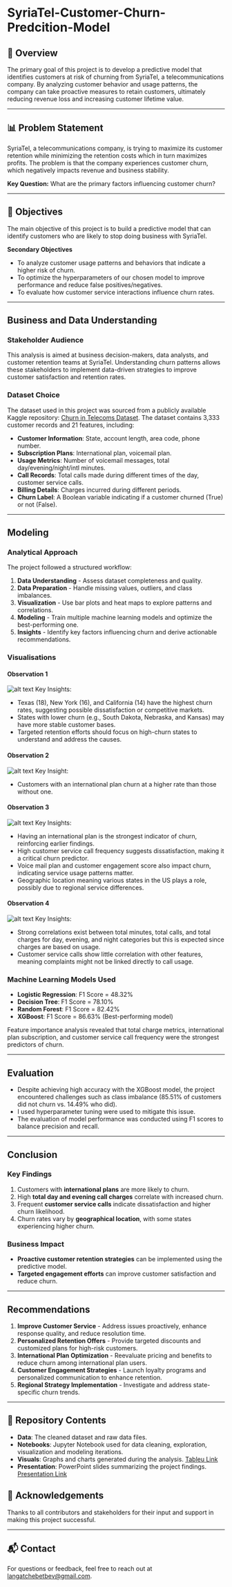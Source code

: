 # SyriaTel-Customer-Churn-Predcition-Model
## 📖 Overview
The primary goal of this project is to develop a predictive model that identifies customers at risk of churning from SyriaTel, a telecommunications company. By analyzing customer behavior and usage patterns, the company can take proactive measures to retain customers, ultimately reducing revenue loss and increasing customer lifetime value.

---

## 📊 Problem Statement  
SyriaTel, a telecommunications company, is trying to maximize its customer retention while minimizing the retention costs which in turn maximizes profits.
The problem is that the company experiences customer churn, which negatively impacts revenue and business stability.  

**Key Question:** What are the primary factors influencing customer churn?

---

## 🎯 Objectives
The main objective of this project is to build a predictive model that can identify customers who are likely to stop doing business with SyriaTel.

**Secondary Objectives**
- To analyze customer usage patterns and behaviors that indicate a higher risk of churn.​
- To optimize the hyperparameters of our chosen model to improve performance and reduce false positives/negatives.​
- To evaluate how customer service interactions influence churn rates.

---

## Business and Data Understanding
### Stakeholder Audience
This analysis is aimed at business decision-makers, data analysts, and customer retention teams at SyriaTel. Understanding churn patterns allows these stakeholders to implement data-driven strategies to improve customer satisfaction and retention rates.

### Dataset Choice
The dataset used in this project was sourced from a publicly available Kaggle repository: [Churn in Telecoms Dataset](https://www.kaggle.com/datasets/becksddf/churn-in-telecoms-dataset). The dataset contains 3,333 customer records and 21 features, including:
- **Customer Information**: State, account length, area code, phone number.
- **Subscription Plans**: International plan, voicemail plan.
- **Usage Metrics**: Number of voicemail messages, total day/evening/night/intl minutes.
- **Call Records**: Total calls made during different times of the day, customer service calls.
- **Billing Details**: Charges incurred during different periods.
- **Churn Label**: A Boolean variable indicating if a customer churned (True) or not (False).

---

## Modeling
### Analytical Approach
The project followed a structured workflow:
1. **Data Understanding** - Assess dataset completeness and quality.
2. **Data Preparation** - Handle missing values, outliers, and class imbalances.
3. **Visualization** - Use bar plots and heat maps to explore patterns and correlations.
4. **Modeling** - Train multiple machine learning models and optimize the best-performing one.
5. **Insights** - Identify key factors influencing churn and derive actionable recommendations.

### Visualisations
#### Observation 1
![alt text](<Screenshot from 2025-02-23 20-36-04.png>)
Key Insights:​
- Texas (18), New York (16), and California (14) have the highest churn rates, suggesting possible dissatisfaction or competitive markets.​
- States with lower churn (e.g., South Dakota, Nebraska, and Kansas) may have more stable customer bases.​
- Targeted retention efforts should focus on high-churn states to understand and address the causes.​


#### Observation 2
![alt text](<Screenshot from 2025-02-23 20-10-39.png>)
Key Insight:
- Customers with an international plan churn at a higher rate than those without one.

#### Observation 3
![alt text](<Screenshot from 2025-02-23 19-46-12.png>)
Key Insights​:
- Having an international plan is the strongest indicator of churn, reinforcing earlier findings.​
- High customer service call frequency suggests dissatisfaction, making it a critical churn predictor.​
- Voice mail plan and customer engagement score also impact churn, indicating service usage patterns matter.​
- Geographic location meaning various states in the US plays a role, possibly due to regional service differences.

#### Observation 4
![alt text](<Screenshot from 2025-02-23 20-39-53.png>)
Key Insights​:
- Strong correlations exist between total minutes, total calls, and total charges for day, evening, and night categories but this is expected since charges are based on usage.​
- Customer service calls show little correlation with other features, meaning complaints might not be linked directly to call usage.

### Machine Learning Models Used
- **Logistic Regression**: F1 Score = 48.32%
- **Decision Tree**: F1 Score = 78.10%
- **Random Forest**: F1 Score = 82.42%
- **XGBoost**: F1 Score = 86.63% (Best-performing model)

Feature importance analysis revealed that total charge metrics, international plan subscription, and customer service call frequency were the strongest predictors of churn.

---

## Evaluation
- Despite achieving high accuracy with the XGBoost model, the project encountered challenges such as class imbalance (85.51% of customers did not churn vs. 14.49% who did). 
- I used hyperparameter tuning were used to mitigate this issue. 
- The evaluation of model performance was conducted using F1 scores to balance precision and recall.

---

## Conclusion
### Key Findings
1. Customers with **international plans** are more likely to churn.
2. High **total day and evening call charges** correlate with increased churn.
3. Frequent **customer service calls** indicate dissatisfaction and higher churn likelihood.
4. Churn rates vary by **geographical location**, with some states experiencing higher churn.

### Business Impact
- **Proactive customer retention strategies** can be implemented using the predictive model.
- **Targeted engagement efforts** can improve customer satisfaction and reduce churn.

---

## Recommendations
1. **Improve Customer Service** - Address issues proactively, enhance response quality, and reduce resolution time.
2. **Personalized Retention Offers** - Provide targeted discounts and customized plans for high-risk customers.
3. **International Plan Optimization** - Reevaluate pricing and benefits to reduce churn among international plan users.
4. **Customer Engagement Strategies** - Launch loyalty programs and personalized communication to enhance retention.
5. **Regional Strategy Implementation** - Investigate and address state-specific churn trends.

---

## 📂 **Repository Contents**  
- **Data**: The cleaned dataset and raw data files.  
- **Notebooks**: Jupyter Notebook used for data cleaning, exploration, visualization and modeling iterations.  
- **Visuals**: Graphs and charts generated during the analysis.
    [Tableu Link](https://public.tableau.com/views/SyriaTelCustomerChurnAnalysis/Sheet2?:language=en-GB&:sid=&:redirect=auth&:display_count=n&:origin=viz_share_link)
- **Presentation**: PowerPoint slides summarizing the project findings.
    [Presentation Link](https://1drv.ms/p/c/d9811d24aee7ad2a/ERvb2FtZTUNLlS-R40JGfncBwxZbXfWFaDaVTJ6C-xop8Q?e=cnBq9B)

## 🤝 **Acknowledgements**  
Thanks to all contributors and stakeholders for their input and support in making this project successful.  

---

## 📬 **Contact**  
For questions or feedback, feel free to reach out at langatchebetbev@gmail.com.